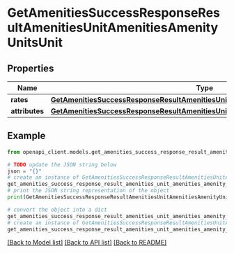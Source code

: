 # GetAmenitiesSuccessResponseResultAmenitiesUnitAmenitiesAmenityUnitsUnit


## Properties

Name | Type | Description | Notes
------------ | ------------- | ------------- | -------------
**rates** | [**GetAmenitiesSuccessResponseResultAmenitiesUnitAmenitiesAmenityUnitsUnitRates**](GetAmenitiesSuccessResponseResultAmenitiesUnitAmenitiesAmenityUnitsUnitRates.md) |  | 
**attributes** | [**GetAmenitiesSuccessResponseResultAmenitiesUnitAmenitiesAmenityUnitsUnitAttributes**](GetAmenitiesSuccessResponseResultAmenitiesUnitAmenitiesAmenityUnitsUnitAttributes.md) |  | 

## Example

```python
from openapi_client.models.get_amenities_success_response_result_amenities_unit_amenities_amenity_units_unit import GetAmenitiesSuccessResponseResultAmenitiesUnitAmenitiesAmenityUnitsUnit

# TODO update the JSON string below
json = "{}"
# create an instance of GetAmenitiesSuccessResponseResultAmenitiesUnitAmenitiesAmenityUnitsUnit from a JSON string
get_amenities_success_response_result_amenities_unit_amenities_amenity_units_unit_instance = GetAmenitiesSuccessResponseResultAmenitiesUnitAmenitiesAmenityUnitsUnit.from_json(json)
# print the JSON string representation of the object
print(GetAmenitiesSuccessResponseResultAmenitiesUnitAmenitiesAmenityUnitsUnit.to_json())

# convert the object into a dict
get_amenities_success_response_result_amenities_unit_amenities_amenity_units_unit_dict = get_amenities_success_response_result_amenities_unit_amenities_amenity_units_unit_instance.to_dict()
# create an instance of GetAmenitiesSuccessResponseResultAmenitiesUnitAmenitiesAmenityUnitsUnit from a dict
get_amenities_success_response_result_amenities_unit_amenities_amenity_units_unit_from_dict = GetAmenitiesSuccessResponseResultAmenitiesUnitAmenitiesAmenityUnitsUnit.from_dict(get_amenities_success_response_result_amenities_unit_amenities_amenity_units_unit_dict)
```
[[Back to Model list]](../README.md#documentation-for-models) [[Back to API list]](../README.md#documentation-for-api-endpoints) [[Back to README]](../README.md)


